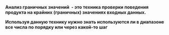 **Анализ граничных значений  - это техника проверки поведения продукта на крайних (граничных) значениях входных данных.**

**Используя данную технику нужно знать используются ли в диапазоне все числа по порядку или через какой-то шаг**
